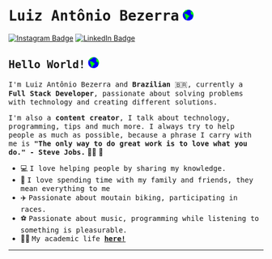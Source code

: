 # <samp>Luiz Antônio Bezerra</samp> <img src="https://github.com/bezerraluiz/BezerraLuiz/blob/main/assets/earth.gif" width="22px" height="22px">

[![Instagram Badge](https://img.shields.io/badge/Instagram-%23E4405F.svg?&style=flat-square&logo=instagram&logoColor=white&color=071A2C&link=https://www.instagram.com/_bezerraluiz/)](https://www.instagram.com/_bezerraluiz/)
[![LinkedIn Badge](https://img.shields.io/badge/LinkedIn-%23E4405F.svg?&style=flat-square&logo=linkedin&logoColor=white&color=071A2C&link=https://www.linkedin.com/in/luiz-apc-bezerra/)](https://www.linkedin.com/in/luiz-apc-bezerra/)

## <samp>Hello World!</samp> <img src="https://github.com/bezerraluiz/BezerraLuiz/blob/main/assets/earth.gif" width="22px" height="22px">

<samp>I'm Luiz Antônio Bezerra and __Brazilian__ 🇧🇷, currently a __Full Stack Developer__, passionate about solving problems with technology and creating different solutions.

<samp>I'm also a __content creator__, I talk about technology, programming, tips and much more. I always try to help people as much as possible, because a phrase I carry with me is __"The only way to do great work is to love what you do." - Steve Jobs.__</samp>&nbsp;👨‍💻&nbsp;🚀

- 💻&nbsp;<samp>I love helping people by sharing my knowledge.</samp>
- 🏡&nbsp;<samp>I love spending time with my family and friends, they mean everything to me</samp>
- ✈️&nbsp;<samp>Passionate about moutain biking, participating in races.</samp>
- ⚽&nbsp;<samp>Passionate about music, programming while listening to something is pleasurable.</samp>
- 👨‍🎓&nbsp;<samp>My academic life [__here!__](https://github.com/bezerraluiz/list-of-courses-certifications)</samp>

---
